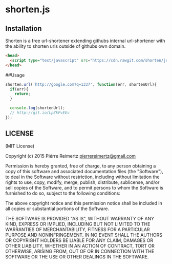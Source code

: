 shorten.js
================

## Installation

Shorten is a free url-shortener extending githubs internal url-shortener with the ability to shorten urls outside of githubs own domain.

```html
<head>
  <script type="text/javascript" src="https://cdn.rawgit.com/shorten/js/master/dist/0.0.2/shorten.js"></script>
</head>


```
##Usage
```javascript
shorten.url('http://google.com?q=1337', function(err, shortenUrl){
  if(err){
    return;
  }

  console.log(shortenUrl);
  // http://git.io/LpZkPvEEv
});
```

## LICENSE

(MIT License)

Copyright (c) 2015 Piérre Reimertz <pierrereimertz@gmail.com>

Permission is hereby granted, free of charge, to any person obtaining
a copy of this software and associated documentation files (the
"Software"), to deal in the Software without restriction, including
without limitation the rights to use, copy, modify, merge, publish,
distribute, sublicense, and/or sell copies of the Software, and to
permit persons to whom the Software is furnished to do so, subject to
the following conditions:

The above copyright notice and this permission notice shall be
included in all copies or substantial portions of the Software.

THE SOFTWARE IS PROVIDED "AS IS", WITHOUT WARRANTY OF ANY KIND,
EXPRESS OR IMPLIED, INCLUDING BUT NOT LIMITED TO THE WARRANTIES OF
MERCHANTABILITY, FITNESS FOR A PARTICULAR PURPOSE AND
NONINFRINGEMENT. IN NO EVENT SHALL THE AUTHORS OR COPYRIGHT HOLDERS BE
LIABLE FOR ANY CLAIM, DAMAGES OR OTHER LIABILITY, WHETHER IN AN ACTION
OF CONTRACT, TORT OR OTHERWISE, ARISING FROM, OUT OF OR IN CONNECTION
WITH THE SOFTWARE OR THE USE OR OTHER DEALINGS IN THE SOFTWARE.
